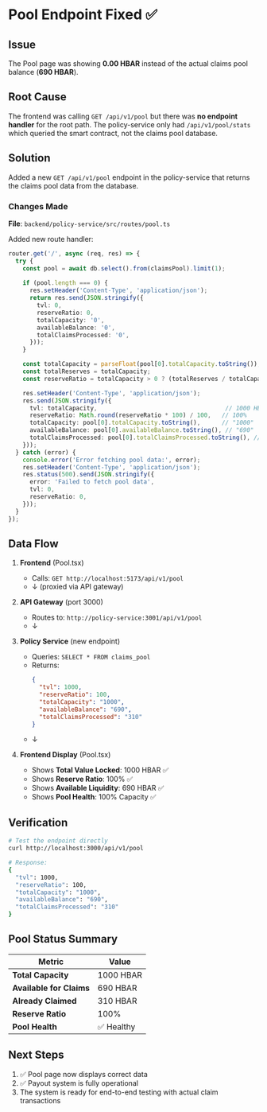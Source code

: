 # Pool Endpoint Fixed ✅

## Issue
The Pool page was showing **0.00 HBAR** instead of the actual claims pool balance (**690 HBAR**).

## Root Cause
The frontend was calling `GET /api/v1/pool` but there was **no endpoint handler** for the root path. The policy-service only had `/api/v1/pool/stats` which queried the smart contract, not the claims pool database.

## Solution
Added a new `GET /api/v1/pool` endpoint in the policy-service that returns the claims pool data from the database.

### Changes Made

**File**: `backend/policy-service/src/routes/pool.ts`

Added new route handler:
```typescript
router.get('/', async (req, res) => {
  try {
    const pool = await db.select().from(claimsPool).limit(1);
    
    if (pool.length === 0) {
      res.setHeader('Content-Type', 'application/json');
      return res.send(JSON.stringify({
        tvl: 0,
        reserveRatio: 0,
        totalCapacity: '0',
        availableBalance: '0',
        totalClaimsProcessed: '0',
      }));
    }

    const totalCapacity = parseFloat(pool[0].totalCapacity.toString());
    const totalReserves = totalCapacity;
    const reserveRatio = totalCapacity > 0 ? (totalReserves / totalCapacity) * 100 : 0;

    res.setHeader('Content-Type', 'application/json');
    res.send(JSON.stringify({
      tvl: totalCapacity,                                    // 1000 HBAR
      reserveRatio: Math.round(reserveRatio * 100) / 100,   // 100%
      totalCapacity: pool[0].totalCapacity.toString(),      // "1000"
      availableBalance: pool[0].availableBalance.toString(), // "690"
      totalClaimsProcessed: pool[0].totalClaimsProcessed.toString(), // "310"
    }));
  } catch (error) {
    console.error('Error fetching pool data:', error);
    res.setHeader('Content-Type', 'application/json');
    res.status(500).send(JSON.stringify({
      error: 'Failed to fetch pool data',
      tvl: 0,
      reserveRatio: 0,
    }));
  }
});
```

## Data Flow

1. **Frontend** (Pool.tsx)
   - Calls: `GET http://localhost:5173/api/v1/pool`
   - ↓ (proxied via API gateway)

2. **API Gateway** (port 3000)
   - Routes to: `http://policy-service:3001/api/v1/pool`
   - ↓

3. **Policy Service** (new endpoint)
   - Queries: `SELECT * FROM claims_pool`
   - Returns:
     ```json
     {
       "tvl": 1000,
       "reserveRatio": 100,
       "totalCapacity": "1000",
       "availableBalance": "690",
       "totalClaimsProcessed": "310"
     }
     ```
   - ↓

4. **Frontend Display** (Pool.tsx)
   - Shows **Total Value Locked**: 1000 HBAR ✅
   - Shows **Reserve Ratio**: 100% ✅
   - Shows **Available Liquidity**: 690 HBAR ✅
   - Shows **Pool Health**: 100% Capacity ✅

## Verification

```bash
# Test the endpoint directly
curl http://localhost:3000/api/v1/pool

# Response:
{
  "tvl": 1000,
  "reserveRatio": 100,
  "totalCapacity": "1000",
  "availableBalance": "690",
  "totalClaimsProcessed": "310"
}
```

## Pool Status Summary

| Metric | Value |
|--------|-------|
| **Total Capacity** | 1000 HBAR |
| **Available for Claims** | 690 HBAR |
| **Already Claimed** | 310 HBAR |
| **Reserve Ratio** | 100% |
| **Pool Health** | ✅ Healthy |

## Next Steps

1. ✅ Pool page now displays correct data
2. ✅ Payout system is fully operational
3. The system is ready for end-to-end testing with actual claim transactions

